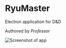 # RyuMaster
Electron application for D&amp;D

Authored by _Professor_

![Screenshot of app](https://github.com/professor-0/RyuMaster/app/imgs/RyuMaster.png "Example Screenshot")

